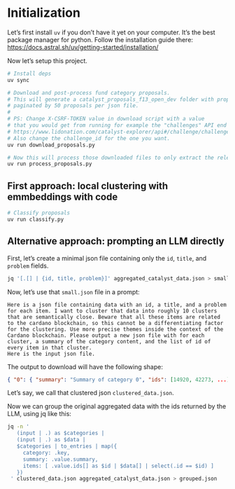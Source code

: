 # Initialization

Let’s first install `uv` if you don’t have it yet on your computer.
It’s the best package manager for python.
Follow the installation guide there: https://docs.astral.sh/uv/getting-started/installation/

Now let’s setup this project.

```sh
# Install deps
uv sync

# Download and post-process fund category proposals.
# This will generate a catalyst_proposals_f13_open_dev folder with proposals inside,
# paginated by 50 proposals per json file.
#
# PS: Change X-CSRF-TOKEN value in download script with a value
# that you would get from running for example the "challenges" API end point
# https://www.lidonation.com/catalyst-explorer/api#/challenge/challenges
# Also change the challenge_id for the one you want.
uv run download_proposals.py

# Now this will process those downloaded files to only extract the relevant fields.
uv run process_proposals.py
```

## First approach: local clustering with emmbeddings with code

```sh
# Classify proposals
uv run classify.py
```

## Alternative approach: prompting an LLM directly

First, let’s create a minimal json file containing only the `id`, `title`, and `problem` fields.
```sh
jq '[.[] | {id, title, problem}]' aggregated_catalyst_data.json > small.json
```

Now, let’s use that `small.json` file in a prompt:
```
Here is a json file containing data with an id, a title, and a problem for each item. I want to cluster that data into roughly 10 clusters that are semantically close. Beware that all these items are related to the cardano blockchain, so this cannot be a differentiating factor for the clustering. Use more precise themes inside the context of the Cardano blockchain. Please output a new json file with for each cluster, a summary of the category content, and the list of id of every item in that cluster.
Here is the input json file.
```

The output to download will have the following shape:
```json
{ "0": { "summary": "Summary of category 0", "ids": [14920, 42273, ...] }, "1": { ... } }
```

Let’s say, we call that clustered json `clustered_data.json`.

Now we can group the original aggregated data with the ids returned by the LLM, using jq like this:
```sh
jq -n '
   (input | .) as $categories |
   (input | .) as $data |
   $categories | to_entries | map({
     category: .key,
     summary: .value.summary,
     items: [ .value.ids[] as $id | $data[] | select(.id == $id) ]
   })
 ' clustered_data.json aggregated_catalyst_data.json > grouped.json
```
